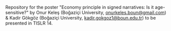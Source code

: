 Repository for the poster "Economy principle in signed narratives: Is it age-sensitive?" by Onur Keleş (Boğaziçi University, onurkeles.boun@gmail.com) & Kadir Gökgöz (Boğaziçi University, kadir.gokgoz1@boun.edu.tr) to be presented in TISLR 14.

